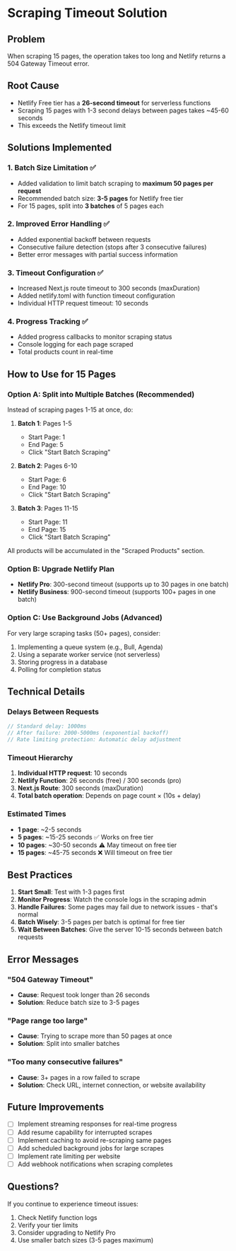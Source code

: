 # Scraping Timeout Solution

## Problem
When scraping 15 pages, the operation takes too long and Netlify returns a 504 Gateway Timeout error.

## Root Cause
- Netlify Free tier has a **26-second timeout** for serverless functions
- Scraping 15 pages with 1-3 second delays between pages takes ~45-60 seconds
- This exceeds the Netlify timeout limit

## Solutions Implemented

### 1. **Batch Size Limitation** ✅
- Added validation to limit batch scraping to **maximum 50 pages per request**
- Recommended batch size: **3-5 pages** for Netlify free tier
- For 15 pages, split into **3 batches** of 5 pages each

### 2. **Improved Error Handling** ✅
- Added exponential backoff between requests
- Consecutive failure detection (stops after 3 consecutive failures)
- Better error messages with partial success information

### 3. **Timeout Configuration** ✅
- Increased Next.js route timeout to 300 seconds (maxDuration)
- Added netlify.toml with function timeout configuration
- Individual HTTP request timeout: 10 seconds

### 4. **Progress Tracking** ✅
- Added progress callbacks to monitor scraping status
- Console logging for each page scraped
- Total products count in real-time

## How to Use for 15 Pages

### Option A: Split into Multiple Batches (Recommended)
Instead of scraping pages 1-15 at once, do:

1. **Batch 1**: Pages 1-5
   - Start Page: 1
   - End Page: 5
   - Click "Start Batch Scraping"

2. **Batch 2**: Pages 6-10
   - Start Page: 6
   - End Page: 10
   - Click "Start Batch Scraping"

3. **Batch 3**: Pages 11-15
   - Start Page: 11
   - End Page: 15
   - Click "Start Batch Scraping"

All products will be accumulated in the "Scraped Products" section.

### Option B: Upgrade Netlify Plan
- **Netlify Pro**: 300-second timeout (supports up to 30 pages in one batch)
- **Netlify Business**: 900-second timeout (supports 100+ pages in one batch)

### Option C: Use Background Jobs (Advanced)
For very large scraping tasks (50+ pages), consider:
1. Implementing a queue system (e.g., Bull, Agenda)
2. Using a separate worker service (not serverless)
3. Storing progress in a database
4. Polling for completion status

## Technical Details

### Delays Between Requests
```javascript
// Standard delay: 1000ms
// After failure: 2000-5000ms (exponential backoff)
// Rate limiting protection: Automatic delay adjustment
```

### Timeout Hierarchy
1. **Individual HTTP request**: 10 seconds
2. **Netlify Function**: 26 seconds (free) / 300 seconds (pro)
3. **Next.js Route**: 300 seconds (maxDuration)
4. **Total batch operation**: Depends on page count × (10s + delay)

### Estimated Times
- **1 page**: ~2-5 seconds
- **5 pages**: ~15-25 seconds ✅ Works on free tier
- **10 pages**: ~30-50 seconds ⚠️ May timeout on free tier
- **15 pages**: ~45-75 seconds ❌ Will timeout on free tier

## Best Practices

1. **Start Small**: Test with 1-3 pages first
2. **Monitor Progress**: Watch the console logs in the scraping admin
3. **Handle Failures**: Some pages may fail due to network issues - that's normal
4. **Batch Wisely**: 3-5 pages per batch is optimal for free tier
5. **Wait Between Batches**: Give the server 10-15 seconds between batch requests

## Error Messages

### "504 Gateway Timeout"
- **Cause**: Request took longer than 26 seconds
- **Solution**: Reduce batch size to 3-5 pages

### "Page range too large"
- **Cause**: Trying to scrape more than 50 pages at once
- **Solution**: Split into smaller batches

### "Too many consecutive failures"
- **Cause**: 3+ pages in a row failed to scrape
- **Solution**: Check URL, internet connection, or website availability

## Future Improvements

- [ ] Implement streaming responses for real-time progress
- [ ] Add resume capability for interrupted scrapes
- [ ] Implement caching to avoid re-scraping same pages
- [ ] Add scheduled background jobs for large scrapes
- [ ] Implement rate limiting per website
- [ ] Add webhook notifications when scraping completes

## Questions?

If you continue to experience timeout issues:
1. Check Netlify function logs
2. Verify your tier limits
3. Consider upgrading to Netlify Pro
4. Use smaller batch sizes (3-5 pages maximum)
